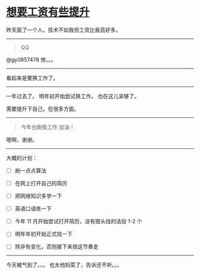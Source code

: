 # [想要工资有些提升](https://github.com/yihong0618/gitblog/issues/155)

昨天面了一个人。技术不如我但工资比我高好多。

---

> QQ

@gy0857478 惨。。。

---

看起来是要换工作了。

---

一年过去了。
明年初开始尝试换工作。
也在这儿呆够了。

需要提升下自己。在很多方面。

---

> 今年也剛換工作 加油！

嗯啊，谢谢。

---

大概的计划：

- [ ] 刷一点点算法
- [ ] 在网上打开自己的简历
- [ ] 把网络知识多学一下
- [ ] 英语口语练一下
- [ ] 今年 11 月开始尝试打开简历，没有猎头找的话投 1-2 个
- [ ] 明年年初开始正式找一下
- [ ] 除非有变化，否则接下来按这节奏走


---

今天被气到了。。。
也太他妈菜了，告诉还不听。。。